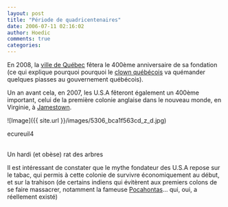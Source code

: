 ```yaml
---
layout: post
title: "Période de quadricentenaires"
date: 2006-07-11 02:16:02
author: Hoedic
comments: true
categories: 
---
```



En 2008, la [ville de Québec](http://fr.wikipedia.org/wiki/Qu%C3%A9bec_%28ville%29) fêtera le 400ème anniversaire de sa fondation (ce qui explique pourquoi pourquoi le [clown québécois](http://embruns.net/logbook/2006/07/06.html#003826) va quémander quelques piasses au gouvernement québécois).

Un an avant cela, en 2007, les U.S.A fêteront également un 400ème important, celui de la première colonie anglaise dans le nouveau monde, en Virginie, à [Jamestown](http://en.wikipedia.org/wiki/Jamestown%2C_Virginia).

![Image]({{ site.url }}/images/5306_bca1f563cd_z_d.jpg)
<div class="photoattrib">ecureuil4</div>

<br/>Un hardi (et obèse) rat des arbres

Il est intéressant de constater que le mythe fondateur des U.S.A repose sur le tabac, qui permis à cette colonie de survivre économiquement au début, et sur la trahison (de certains indiens qui évitèrent aux premiers colons de se faire massacrer, notamment la fameuse [Pocahontas](http://en.wikipedia.org/wiki/Pocahontas)... qui, oui, a réellement existé)